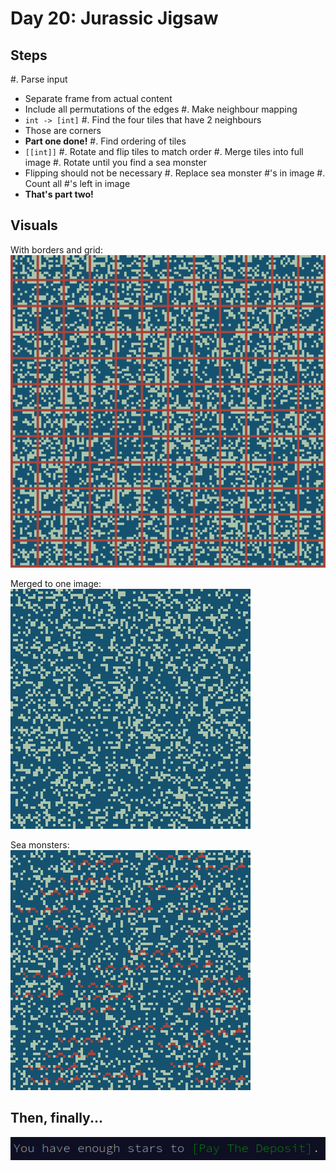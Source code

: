 # Day 20: Jurassic Jigsaw

## Steps

#. Parse input
   + Separate frame from actual content
   + Include all permutations of the edges
#. Make neighbour mapping
   + `int -> [int]`
#. Find the four tiles that have 2 neighbours
   + Those are corners
   + **Part one done!**
#. Find ordering of tiles
   + `[[int]]`
#. Rotate and flip tiles to match order
#. Merge tiles into full image
#. Rotate until you find a sea monster
   + Flipping should not be necessary
#. Replace sea monster #'s in image
#. Count all #'s left in image
   + **That's part two!**

## Visuals

With borders and grid:  
![with borders](borders.png)

Merged to one image:  
![assembled](merged.png)

Sea monsters:  
![with monsters](monsters.png)

## Then, finally...

![victory!](victory.png)
